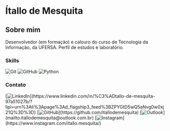 # Ítallo de Mesquita
## Sobre mim
Desenvolvedor (em formação) e calouro do curso de Tecnologia da Informação, da UFERSA. Perfil de estudos e laboratório.

### Skills
![Git](https://img.shields.io/badge/-Git-000?style=for-the-badge&logo=Git&logoColor=14C38E&color") ![GitHub](https://img.shields.io/badge/-GitHub-000?style=for-the-badge&logo=GitHub&logoColor=14C38E&color") ![Python](https://img.shields.io/badge/-Python-000?style=for-the-badge&logo=Python&logoColor=14C38E&color")
### Contato
[![LinkedIn](https://img.shields.io/badge/-LinkedIn-000?style=for-the-badge&logo=linkedin&logoColor=14C38E&color")](https://www.linkedin.com/in/%C3%ADtallo-de-mesquita-97a51027b/?lipi=urn%3Ali%3Apage%3Ad_flagship3_feed%3BZPYGtD5wQ5aNvg0w0xj21Q%3D%3D) [![GitHub](https://img.shields.io/badge/-GitHub-000?style=for-the-badge&logo=GitHub&logoColor=14C38E&color")](https://github.com/itallodemesquita) [![Outlook](https://img.shields.io/badge/-email-000?style=for-the-badge&logo=microsoft-outlook&logoColor=14C38E&color")](mailto:itallodemesquita@outlook.com.br) [![Instagram](https://img.shields.io/badge/-Instagram-000?style=for-the-badge&logo=Instagram&logoColor=14C38E&color")](https://www.instagram.com/itallo.mesquita/)
